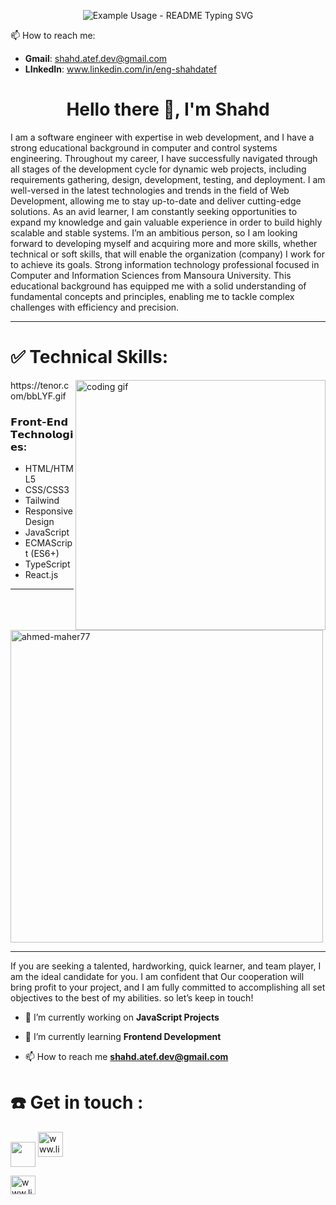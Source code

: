 <!--------------------------------------- Slider --------------------------------------->
<p align="center">
  <img src="https://readme-typing-svg.demolab.com/?lines=Hello+There!+%F0%9F%96%90;This+is+Shahd;Software+Engineer+%F0%9F%92%BB;Front+End+Developer&color=614CF7&weight=900&font=Fira%20Code&center=true&width=435&height=50&duration=4000&pause=1000" alt="Example Usage - README Typing SVG">
</p>

<!--------------------------------------- Contact --------------------------------------->

📫 How to reach me: 
  - **Gmail**<!--<a href="mailto: ahmedmaher.dev1@gmail.com" title="Go to Gmail" target="_blank"><img align="center" src="https://github.com/Ahmed-Maher77/Ahmed-Maher77/assets/112467034/cc8ca688-6813-4560-bb86-7511be08d50d" width="30" height="30"></a>-->:  shahd.atef.dev@gmail.com
  - **LInkedIn**<!--<a href="https://www.linkedin.com/in/ahmed-maher-algohary/" title="Go to LinkedIn" target="_blank"><img  src="https://raw.githubusercontent.com/rahuldkjain/github-profile-readme-generator/master/src/images/icons/Social/linked-in-alt.svg" alt="linkedin.com/in/ahmed-maher-algohary" height="15" width="15" /></a>-->:  www.linkedin.com/in/eng-shahdatef


<!--------------------------------------- Bio --------------------------------------->

<h1 align="center">Hello there 👋, I'm Shahd</h1>
I am a software engineer with expertise in web development, and I have a strong educational background in computer and control systems engineering. Throughout my career, I have successfully navigated through all stages of the development cycle for dynamic web projects, including requirements gathering, design, development, testing, and deployment. I am well-versed in the latest technologies and trends in the field of Web Development, allowing me to stay up-to-date and deliver cutting-edge solutions. As an avid learner, I am constantly seeking opportunities to expand my knowledge and gain valuable experience in order to build highly scalable and stable systems. I’m an ambitious person, so I am looking forward to developing myself and acquiring more and more skills, whether technical or soft skills, that will enable the organization (company) I work for to achieve its goals. Strong information technology professional focused in Computer and Information Sciences from Mansoura University. This educational background has equipped me with a solid understanding of fundamental concepts and principles, enabling me to tackle complex challenges with efficiency and precision.
<hr>
<!--------------------------------------- Tech Skills --------------------------------------->
<h1 align="left">✅ Technical Skills:</h1>
<!--------------------------------------- GIF --------------------------------------->
<img align="right" alt="coding gif" width="400" src="https://lottie.host/1badfdc7-3945-417b-a63f-0cf80893d593/LuKs7GX6ad.json">
https://tenor.com/bbLYF.gif
<br/>
<h3>𝗙𝗿𝗼𝗻𝘁-𝗘𝗻𝗱 𝗧𝗲𝗰𝗵𝗻𝗼𝗹𝗼𝗴𝗶𝗲𝘀:</h3>

- <!--<img align="center" src="https://github.com/Ahmed-Maher77/Ahmed-Maher77/assets/112467034/0758fc66-c2a0-42a6-8ffc-8d6eec8ce486" alt="html5" width="15" height="15"/>-->HTML/HTML5 
- <!--<img align="center" src="https://github.com/Ahmed-Maher77/Ahmed-Maher77/assets/112467034/6d7f127b-1250-4770-bd07-0f8417c734c7" alt="css3" width="15" height="15"/> -->CSS/CSS3
- <!--<img align="center" src="https://github.com/Ahmed-Maher77/Ahmed-Maher77/assets/112467034/99b589c1-3d83-4e62-b828-d27011412fe8" alt="bootstrap" width="15" height="15"/> -->Tailwind
- <!--<img align="center" src="https://github.com/Ahmed-Maher77/Ahmed-Maher77/assets/112467034/9d1b4d6d-9f18-47b2-b9cb-2fcd1c0a5445" alt="responsive design" width="15" height="15"/> -->Responsive Design
- <!--<img align="center" src="https://github.com/Ahmed-Maher77/Ahmed-Maher77/assets/112467034/9ad7b336-0ffe-46e1-b567-d7cc11e6d0fd" alt="javascript" width="15" height="15"/> -->JavaScript
- <!--<img align="center" src="https://github.com/Ahmed-Maher77/Ahmed-Maher77/assets/112467034/5cfd8954-6681-45e9-8b12-5df8e1b02736" alt="ecmascript" width="15" height="15"/> -->ECMAScript (ES6+)
- <!--<img align="center" src="https://github.com/Ahmed-Maher77/Ahmed-Maher77/assets/112467034/15f2cd8e-d702-41db-be62-94b773134e52" alt="typescript" width="15" height="15"/> -->TypeScript
- <!--<img align="center" src="https://github.com/Ahmed-Maher77/Ahmed-Maher77/assets/112467034/018ee73c-2ea3-4256-92f5-f1f6ffee8d5d" alt="react.js" width="15" height="15"/> -->React.js


<!--------------------------------------- Graphs --------------------------------------->
<hr>
<p>
  <img width="500px" src="https://github-readme-stats.vercel.app/api/top-langs?username=ahmed-maher77&show_icons=true&locale=en&layout=compact" alt="ahmed-maher77" />
</p>

<!--
<p>
  <img width="500px" src="https://github-readme-stats.vercel.app/api?username=ahmed-maher77&show_icons=true&locale=en" alt="ahmed-maher77" />
</p>
<p>
  <img width="500px" src="https://github-readme-streak-stats.herokuapp.com/?user=ahmed-maher77&" alt="ahmed-maher77" />
</p>
-->
<!--------------------------------------- Brief --------------------------------------->


<hr>

<p align="left">If you are seeking a talented, hardworking, quick learner, and team player, I am the ideal candidate for you. I am confident that Our cooperation will bring profit to your project, and I am fully committed to accomplishing all set objectives to the best of my abilities. so let’s keep in touch!
</p>




<!--------------------------------------- Comments --------------------------------------->


- 🔭 I’m currently working on **JavaScript Projects**

- 🌱 I’m currently learning **Frontend Development**
- 📫 How to reach me **shahd.atef.dev@gmail.com**






<h1 align="left">☎️ Get in touch :</h1>
<a href="mailto: shahd.atef.dev@gmail.com" title="Go to Gmail" target="_blank"><img align="center" src="https://github.com/Ahmed-Maher77/Ahmed-Maher77/assets/112467034/cc8ca688-6813-4560-bb86-7511be08d50d" width="40" height="40"></a>
 <a href="https://www.linkedin.com/in/eng-shahdatef" title="Go to LinkedIn" target="_blank"><img  src="https://raw.githubusercontent.com/rahuldkjain/github-profile-readme-generator/master/src/images/icons/Social/linked-in-alt.svg" alt="www.linkedin.com/in/eng-shahdatef" height="40" width="40" /></a>


<p align="left">
<a href="www.linkedin.com/in/eng-shahdatef" target="blank"><img align="center" src="https://raw.githubusercontent.com/rahuldkjain/github-profile-readme-generator/master/src/images/icons/Social/linked-in-alt.svg" alt="www.linkedin.com/in/eng-shahdatef" height="30" width="40" /></a>


